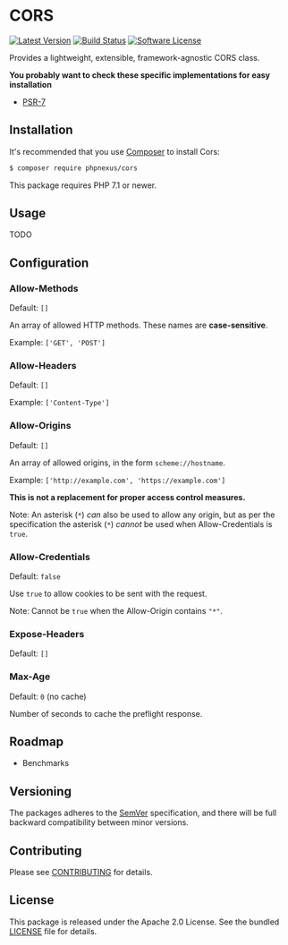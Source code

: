 # CORS

[![Latest Version](http://img.shields.io/packagist/v/phpnexus/cors.svg?style=flat-square)](https://github.com/phpnexus/cors/releases)
[![Build Status](https://img.shields.io/travis/phpnexus/cors/master.svg?style=flat-square)](https://travis-ci.org/phpnexus/cors)
[![Software License](https://img.shields.io/badge/license-Apache_2.0-brightgreen.svg?style=flat-square)](LICENSE.md)

Provides a lightweight, extensible, framework-agnostic CORS class.

**You probably want to check these specific implementations for easy installation**

* [PSR-7](https://github.com/phpnexus/cors-psr7)

## Installation

It's recommended that you use [Composer](https://getcomposer.org/) to install Cors:

```bash
$ composer require phpnexus/cors
```

This package requires PHP 7.1 or newer.

## Usage

TODO

## Configuration

### Allow-Methods

Default: `[]`

An array of allowed HTTP methods. These names are **case-sensitive**.

Example: `['GET', 'POST']`

### Allow-Headers

Default: `[]`

Example: `['Content-Type']`

### Allow-Origins

Default: `[]`

An array of allowed origins, in the form `scheme://hostname`.

Example: `['http://example.com', 'https://example.com']`

**This is not a replacement for proper access control measures.**

Note: An asterisk (`*`) _can_ also be used to allow any origin, but as per the specification the asterisk (`*`) _cannot_ be used when Allow-Credentials is `true`.

### Allow-Credentials

Default: `false`

Use `true` to allow cookies to be sent with the request.

Note: Cannot be `true` when the Allow-Origin contains `"*"`.

### Expose-Headers

Default: `[]`

### Max-Age

Default: `0` (no cache)

Number of seconds to cache the preflight response.

## Roadmap

* Benchmarks

## Versioning

The packages adheres to the [SemVer](http://semver.org/) specification, and there will be full backward compatibility between minor versions.

## Contributing

Please see [CONTRIBUTING](CONTRIBUTING.md) for details.

## License

This package is released under the Apache 2.0 License. See the bundled [LICENSE](https://github.com/phpnexus/cors/blob/master/LICENSE) file for details.
